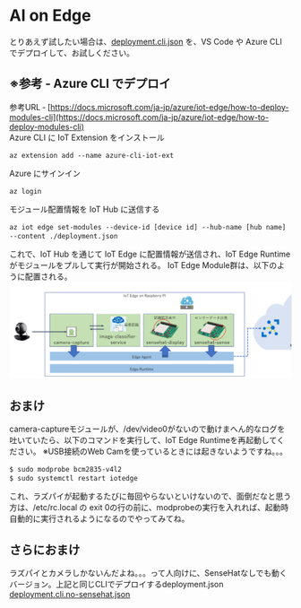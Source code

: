 # AI on Edge 
とりあえず試したい場合は、[deployment.cli.json](./deployment.cli.json)  を、VS Code や Azure CLI でデプロイして、お試しください。 
## ※参考 ‐ Azure CLI でデプロイ 
参考URL ‐ [https://docs.microsoft.com/ja-jp/azure/iot-edge/how-to-deploy-modules-cli](https://docs.microsoft.com/ja-jp/azure/iot-edge/how-to-deploy-modules-cli)  
Azure CLI に IoT Extension をインストール 
```script
az extension add --name azure-cli-iot-ext
```
Azure にサインイン 
```script
az login
```

モジュール配置情報を IoT Hub に送信する 
```script
az iot edge set-modules --device-id [device id] --hub-name [hub name] --content ./deployment.json
```
これで、IoT Hub を通じて IoT Edge に配置情報が送信され、IoT Edge Runtime がモジュールをプルして実行が開始される。 
IoT Edge Module群は、以下のように配置される。 
![modules](/docs/images/advanced/AIonEdge/cissarch.png)

## おまけ 
camera-captureモジュールが、/dev/video0がないので動けまへん的なログを吐いていたら、以下のコマンドを実行して、IoT Edge Runtimeを再起動してください。 
※USB接続のWeb Camを使っているときには起きないようですね。。。 
```script
$ sudo modprobe bcm2835-v4l2
$ sudo systemctl restart iotedge
```
これ、ラズパイが起動するたびに毎回やらないといけないので、面倒だなと思う方は、/etc/rc.local の exit 0の行の前に、modprobeの実行を入れれば、起動時自動的に実行されるようになるのでやってみてね。 

## さらにおまけ 
ラズパイとカメラしかないんだよね。。。って人向けに、SenseHatなしでも動くバージョン。上記と同じCLIでデプロイするdeployment.json  
[deployment.cli.no-sensehat.json](./deployment.cli.no-sensehat.json)
